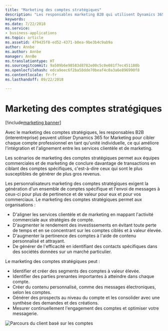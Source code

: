 ```yaml
---
title: "Marketing des comptes stratégiques"
description: "Les responsables marketing B2B qui utilisent Dynamics 365 for Marketing peuvent communiquer avec leurs principaux comptes professionnels en tant qu'unités uniques, ce qui permet une intégration et un alignement supérieurs entre les services de marketing et clientèle de l'organisation, et de se focaliser sur les comptes les plus importants."
keywords: 
ms.date: 7/22/2018
ms.service:
- business-applications
ms.topic: article
ms.assetid: 479435f8-ed52-4371-b0ea-9be3b4c9ab9a
author: Annbe
ms.author: Annbe
manager: AnnBe
ms.translationtype: HT
ms.sourcegitcommit: 9a509b6e98583d8782e00c5c0e081f7ec451180b
ms.openlocfilehash: edca9eec6f2ba58dde70beaf4c0a3a6e896990f8
ms.contentlocale: fr-fr
ms.lasthandoff: 09/22/2018

---
```


# <a name="account-based-marketing"></a>Marketing des comptes stratégiques

[!include[marketing banner](../../includes/marketing.md)]



Avec le marketing des comptes stratégiques, les responsables B2B (interentreprise) peuvent utiliser Dynamics 365 for Marketing pour cibler chaque compte professionnel en tant qu'unité individuelle, ce qui améliore l'intégration et l'alignement entre les services clientèle et de marketing.

Les scénarios de marketing des comptes stratégiques permet aux équipes commerciales et de marketing de conclure davantage de transactions en ciblant des comptes spécifiques, c'est-à-dire ceux qui sont le plus susceptibles de générer de plus gros revenus.

Les personnalisateurs marketing des comptes stratégiques exigent la génération d'un ensemble de comptes spécifique et l'envoi de messages à ceux-ci pour plus de pertinence et de valeur pour eux et pour vos commerciaux. Le marketing des comptes stratégiques permet aux organisations :

- D'aligner les services clientèle et de marketing en mappant l'activité commerciale aux stratégies de compte.
- D'augmenter le rendement des investissements en évitant toute perte de temps et en se concentrant sur les comptes ciblés et à valeur élevée.
- D'augmenter la pertinence des comptes à l'aide de contenu personnalisé et attrayant.
- De générer de l'efficacité en identifiant des contacts spécifiques dans des sociétés données sur un marché particulier.

Le marketing des comptes stratégiques peut :

- Identifier et créer des segments des comptes à valeur élevée.
- Identifier des parties prenantes importantes à atteindre dans chaque compte.
- Créer du contenu personnalisé, comme des messages électroniques, selon les comptes.
- Générer des prospects au niveau du compte et les consolider avec une synthèse des demandes et des créations.
- Mesurer continuellement l'engagement des comptes et optimiser votre messagerie.

![Parcours du client basé sur les comptes](media/ABM_CustomerJourney_LeadGeneration.png  "Parcours du client basé sur les comptes")


<!--
### Who uses this feature
Marketers and marketing managers
### Setup required
Administrators can easily set up and configure the feature in the app settings.
-->

